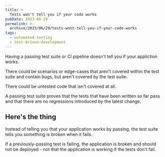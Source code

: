 ```yaml
---
title: >
  Tests won't tell you if your code works
pubDate: 2023-06-29
permalink: >-
  archive/2023/06/29/tests-wont-tell-you-if-your-code-works
tags:
  - automated-testing
  - test-driven-development
---
```


Having a passing test suite or CI pipeline doesn't tell you if your appliction works.

There could be scenarios or edge-cases that aren't covered within the test suite and contain bugs, but aren't covered by the test suite.

There could be untested code that isn't covered at all.

A passing test suite proves that the tests that have been written so far pass and that there are no regressions introduced by the latest change.

## Here's the thing

Instead of telling you that your application works by passing, the test suite tells you something is broken when it fails.

If a previously-passing test is failing, the application is broken and should not be deployed - not that the application is working if the tests don't fail.
